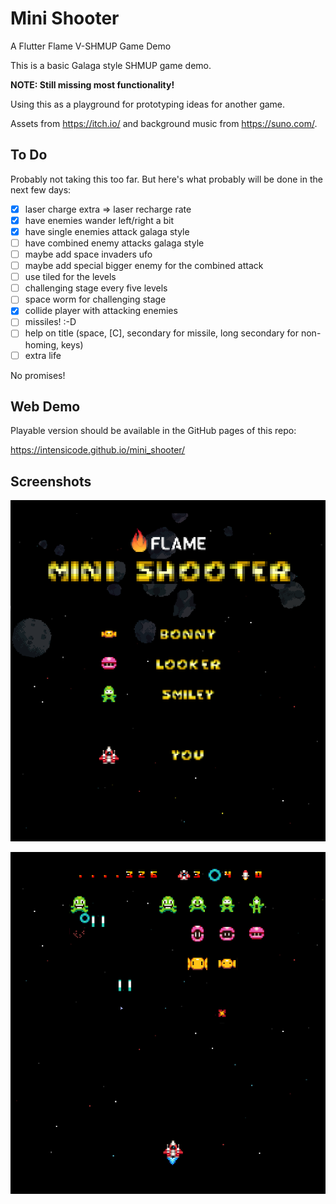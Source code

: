 # Mini Shooter

A Flutter Flame V-SHMUP Game Demo

This is a basic Galaga style SHMUP game demo.

**NOTE: Still missing most functionality!**

Using this as a playground for prototyping ideas for another game.

Assets from https://itch.io/ and background music from https://suno.com/.

## To Do

Probably not taking this too far. But here's what probably will be done in the
next few days:

* [X] laser charge extra => laser recharge rate
* [X] have enemies wander left/right a bit
* [X] have single enemies attack galaga style
* [ ] have combined enemy attacks galaga style
* [ ] maybe add space invaders ufo
* [ ] maybe add special bigger enemy for the combined attack
* [ ] use tiled for the levels
* [ ] challenging stage every five levels
* [ ] space worm for challenging stage
* [X] collide player with attacking enemies
* [ ] missiles! :-D
* [ ] help on title (space, [C], secondary for missile, long secondary for non-homing, keys)
* [ ] extra life

No promises!

## Web Demo

Playable version should be available in the GitHub pages of this repo:

https://intensicode.github.io/mini_shooter/

## Screenshots

![Title](images/title.png)

![Title](images/snapshot.png)


